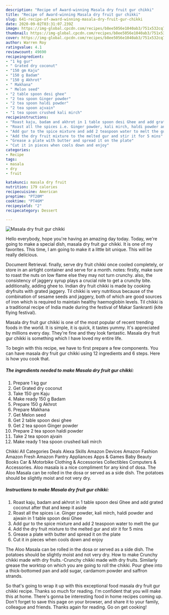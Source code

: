 ```yaml
---
description: "Recipe of Award-winning Masala dry fruit gur chikki"
title: "Recipe of Award-winning Masala dry fruit gur chikki"
slug: 641-recipe-of-award-winning-masala-dry-fruit-gur-chikki
date: 2020-09-02T03:31:07.239Z
image: https://img-global.cpcdn.com/recipes/b8ee5056e1040ab3/751x532cq70/masala-dry-fruit-gur-chikki-recipe-main-photo.jpg
thumbnail: https://img-global.cpcdn.com/recipes/b8ee5056e1040ab3/751x532cq70/masala-dry-fruit-gur-chikki-recipe-main-photo.jpg
cover: https://img-global.cpcdn.com/recipes/b8ee5056e1040ab3/751x532cq70/masala-dry-fruit-gur-chikki-recipe-main-photo.jpg
author: Warren Roy
ratingvalue: 4.1
reviewcount: 49690
recipeingredient:
- "1 kg gur"
- " Grated dry coconut"
- "150 gm Kaju"
- "150 g Badam"
- "150 g Akhrot"
- " Makhana"
- " Melon seed"
- "2 table spoon desi ghee"
- "2 tea spoon Ginger powder"
- "2 tea spoon haldi powder"
- "2 tea spoon ajvain"
- "1 tea spoon crushed kali mirch"
recipeinstructions:
- "Roast kaju, badam and akhrot in 1 table spoon desi Ghee and add grated coconut after that and keep it aside"
- "Roast all the spices i.e. Ginger powder, kali mirch, haldi powder and ajwain in 1 table spoon desi Ghee"
- "Add gur to the spice mixture and add 2 teaspoon water to melt the gur"
- "Add the dry fruit mixture to the melted gur and stir it for 5 mins"
- "Grease a plate with butter and spread it on the plate"
- "Cut it in pieces when cools down and enjoy"
categories:
- Recipe
tags:
- masala
- dry
- fruit

katakunci: masala dry fruit 
nutrition: 179 calories
recipecuisine: American
preptime: "PT20M"
cooktime: "PT46M"
recipeyield: "2"
recipecategory: Dessert

---
```



![Masala dry fruit gur chikki](https://img-global.cpcdn.com/recipes/b8ee5056e1040ab3/751x532cq70/masala-dry-fruit-gur-chikki-recipe-main-photo.jpg)

Hello everybody, hope you're having an amazing day today. Today, we're going to make a special dish, masala dry fruit gur chikki. It is one of my favorites. This time, I am going to make it a little bit unique. This will be really delicious.

Document Retrieval. finally, serve dry fruit chikki once cooled completely, or store in an airtight container and serve for a month. notes: firstly, make sure to roast the nuts on low flame else they may not turn crunchy. also, the consistency of jaggery syrup plays a crucial role to get a crunchy bite. additionally, adding ghee to. Indian dry fruit chikki is made by cooking dryfruits with grated jaggery. Til chikki is very nutritious because of the combination of sesame seeds and jaggery, both of which are good sources of iron which is required to maintain healthy haemoglobin levels. Til chikki is a traditional recipe of India made during the festival of Makar Sankranti (kite flying festival).

Masala dry fruit gur chikki is one of the most popular of recent trending foods in the world. It is simple, it is quick, it tastes yummy. It's appreciated by millions every day. They're fine and they look fantastic. Masala dry fruit gur chikki is something which I have loved my entire life.


To begin with this recipe, we have to first prepare a few components. You can have masala dry fruit gur chikki using 12 ingredients and 6 steps. Here is how you cook that.

<!--inarticleads1-->

##### The ingredients needed to make Masala dry fruit gur chikki:

1. Prepare 1 kg gur
1. Get  Grated dry coconut
1. Take 150 gm Kaju
1. Make ready 150 g Badam
1. Prepare 150 g Akhrot
1. Prepare  Makhana
1. Get  Melon seed
1. Get 2 table spoon desi ghee
1. Get 2 tea spoon Ginger powder
1. Prepare 2 tea spoon haldi powder
1. Take 2 tea spoon ajvain
1. Make ready 1 tea spoon crushed kali mirch


Chikki All Categories Deals Alexa Skills Amazon Devices Amazon Fashion Amazon Fresh Amazon Pantry Appliances Apps &amp; Games Baby Beauty Books Car &amp; Motorbike Clothing &amp; Accessories Collectibles Computers &amp; Accessories. Aloo masala is a nice compliment for any kind of dosa. The Aloo Masala can be rolled in the dosa or served as a side dish. The potatoes should be slightly moist and not very dry. 

<!--inarticleads2-->

##### Instructions to make Masala dry fruit gur chikki:

1. Roast kaju, badam and akhrot in 1 table spoon desi Ghee and add grated coconut after that and keep it aside
1. Roast all the spices i.e. Ginger powder, kali mirch, haldi powder and ajwain in 1 table spoon desi Ghee
1. Add gur to the spice mixture and add 2 teaspoon water to melt the gur
1. Add the dry fruit mixture to the melted gur and stir it for 5 mins
1. Grease a plate with butter and spread it on the plate
1. Cut it in pieces when cools down and enjoy


The Aloo Masala can be rolled in the dosa or served as a side dish. The potatoes should be slightly moist and not very dry. How to make Crunchy chikki made with dry fruits.-Crunchy chikki made with dry fruits. Similarly grease the worktop on which you are going to roll the chikki. Pour ghee into a thick-bottomed pan and add sugar, cardamom powder and saffron strands. 

So that's going to wrap it up with this exceptional food masala dry fruit gur chikki recipe. Thanks so much for reading. I'm confident that you will make this at home. There's gonna be interesting food in home recipes coming up. Don't forget to save this page on your browser, and share it to your family, colleague and friends. Thanks again for reading. Go on get cooking!
